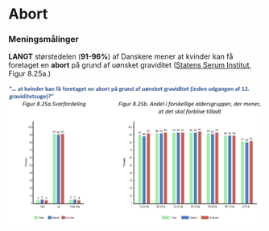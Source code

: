 # Abort

### Meningsmålinger

**LANGT** størstedelen (**91-96%**) af Danskere mener at kvinder kan få foretaget en **abort** på grund af uønsket graviditet ([Statens Serum Institut](https://files.projektsexus.dk/2019-10-26\_SEXUS-rapport\_2017-2018.pdf), Figur 8.25a.)&#x20;

![Statens Serum Institut, Figur 8.25a.](<../.gitbook/assets/billede (17) (1).png>)

